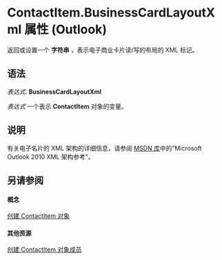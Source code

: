 
# ContactItem.BusinessCardLayoutXml 属性 (Outlook)

返回或设置一个 **字符串** ，表示电子商业卡片读/写的布局的 XML 标记。


## 语法

 _表达式_. **BusinessCardLayoutXml**

 _表达式_ 一个表示 **ContactItem** 对象的变量。


## 说明

有关电子名片的 XML 架构的详细信息，请参阅 [MSDN 库](http://msdn.microsoft.com/library)中的"Microsoft Outlook 2010 XML 架构参考"。


## 另请参阅


#### 概念


[创建 ContactItem 对象](8e32093c-a678-f1fd-3f35-c2d8994d166f.md)
#### 其他资源


[创建 ContactItem 对象成员](a8b13369-4c87-02aa-e62a-1f3067e559fa.md)
